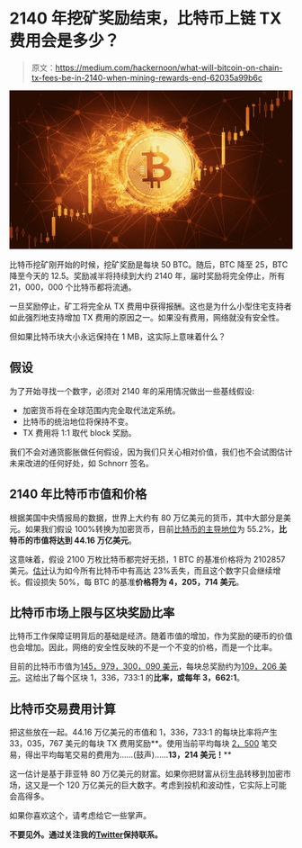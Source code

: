 # 2140 年挖矿奖励结束，比特币上链 TX 费用会是多少？

> 原文：<https://medium.com/hackernoon/what-will-bitcoin-on-chain-tx-fees-be-in-2140-when-mining-rewards-end-62035a99b6c>

![](img/3a058b5ae32a4198e4db209cd05f2a82.png)

比特币挖矿刚开始的时候，挖矿奖励是每块 50 BTC。随后，BTC 降至 25，BTC 降至今天的 12.5。奖励减半将持续到大约 2140 年，届时奖励将完全停止，所有 21，000，000 个比特币都将流通。

一旦奖励停止，矿工将完全从 TX 费用中获得报酬。这也是为什么小型住宅支持者如此强烈地支持增加 TX 费用的原因之一。如果没有费用，网络就没有安全性。

但如果比特币块大小永远保持在 1 MB，这实际上意味着什么？

## 假设

为了开始寻找一个数字，必须对 2140 年的采用情况做出一些基线假设:

*   加密货币将在全球范围内完全取代法定系统。
*   比特币的统治地位将保持不变。
*   TX 费用将 1:1 取代 block 奖励。

我们不会对通货膨胀做任何假设，因为我们只关心相对价值，我们也不会试图估计未来改进的任何好处，如 Schnorr 签名。

## 2140 年比特币市值和价格

根据美国中央情报局的数据，世界上大约有 80 万亿美元的货币，其中大部分是美元。如果我们假设 100%转换为加密货币，目前[比特币的主导地位](https://coinmarketcap.com/charts/#dominance-percentage)为 55.2%，**比特币的市值将达到 44.16 万亿美元**。

这意味着，假设 2100 万枚比特币都完好无损，1 BTC 的基准价格将为 2102857 美元。[估计](http://fortune.com/2017/11/25/lost-bitcoins/)认为如今所有比特币中有高达 23%丢失，而且这个数字只会继续增长。假设损失 50%，每 BTC 的基准**价格将为 4，205，714 美元**。

## 比特币市场上限与区块奖励比率

比特币工作保障证明背后的基础是经济。随着市值的增加，作为奖励的硬币的价值也会增加。因此，网络的安全性反映的不是一个不变的价格，而是一个比率。

目前的比特币市值为[145，979，300，090 美元](https://coinmarketcap.com/)，每块总奖励约为[109，206 美元](https://bitinfocharts.com/comparison/bitcoin-transactionfees.html)。这给出了每个区块 1，336，733:1 的**比率，或每年 3，662:1**。

## 比特币交易费用计算

把这些放在一起。44.16 万亿美元的市值和 1，336，733:1 的每块比率将产生 33，035，767 美元的每块 TX 费用奖励**。使用当前平均每块 [2，500](https://www.blockchain.com/en/charts/n-transactions-per-block) 笔交易，得出平均每笔交易的费用为……(鼓声)……**13，214 美元！****

这一估计是基于菲亚特 80 万亿美元的财富。如果你把财富从衍生品转移到加密市场，这又是一个 120 万亿美元的巨大数字。考虑到投机和波动性，它实际上可能会高得多。

如果你喜欢这个，请考虑给它一些掌声。

**不要见外。通过关注我的**[**Twitter**](https://twitter.com/jordan_mack)**保持联系。**